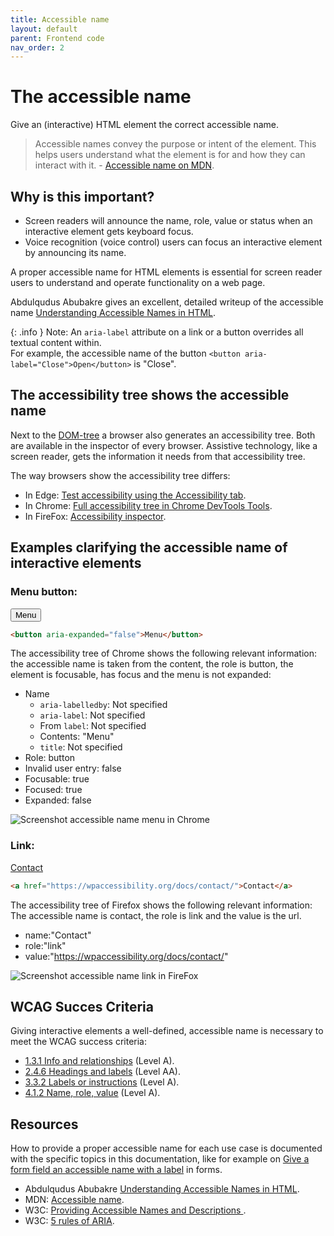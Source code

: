 ```yaml
---
title: Accessible name
layout: default
parent: Frontend code
nav_order: 2
---
```


# The accessible name

Give an (interactive) HTML element the correct accessible name.

> Accessible names convey the purpose or intent of the element. This helps users understand what the element is for and how they can interact with it. - [Accessible name on MDN](https://developer.mozilla.org/en-US/docs/Glossary/Accessible_name).

## Why is this important?

- Screen readers will announce the name, role, value or status when an interactive element gets keyboard focus.
- Voice recognition (voice control) users can focus an interactive element by announcing its name.

A proper accessible name for HTML elements is essential for screen reader users to understand and operate functionality on a web page.

Abdulqudus Abubakre gives an excellent, detailed writeup of the accessible name [Understanding Accessible Names in HTML](https://dev.to/ibn_abubakre/understanding-accessible-names-in-html-562).


{: .info }
Note: An `aria-label` attribute on a link or a button overrides all textual content within.   
For example, the accessible name of the button `<button aria-label="Close">Open</button>` is "Close".

## The accessibility tree shows the accessible name

Next to the [DOM-tree](https://developer.mozilla.org/en-US/docs/Web/API/Document_Object_Model/Introduction) a browser also generates an accessibility tree. Both are available in the inspector of every browser.
Assistive technology, like a screen reader, gets the information it needs from that accessibility tree. 

The way browsers show the accessibility tree differs:

- In Edge: [Test accessibility using the Accessibility tab](https://learn.microsoft.com/en-us/microsoft-edge/devtools/accessibility/accessibility-tab#view-the-position-of-an-element-in-the-accessibility-tree).
- In Chrome: [Full accessibility tree in Chrome DevTools Tools](https://developer.chrome.com/blog/full-accessibility-tree).
- In FireFox: [Accessibility inspector](https://firefox-source-docs.mozilla.org/devtools-user/accessibility_inspector/).

## Examples clarifying the accessible name of interactive elements

### Menu button:

<button aria-expanded="false">Menu</button>

```html
<button aria-expanded="false">Menu</button>
```

The accessibility tree of Chrome shows the following relevant information: the accessible name is taken from the content, the role is button, the element is focusable, has focus and the menu is not expanded:
- Name
  - `aria-labelledby`: Not specified
  - `aria-label`: Not specified
  - From `label`: Not specified
  - Contents: "Menu"
  - `title`: Not specified
- Role: button
- Invalid user entry: false
- Focusable: true
- Focused: true
- Expanded: false

![Screenshot accessible name menu in Chrome]({{site.baseurl}}/assets/images/accessible-name-button.png)
 

### Link:

<a href="https://wpaccessibility.org/docs/contact/">Contact</a>

```html
<a href="https://wpaccessibility.org/docs/contact/">Contact</a>
```

The accessibility tree of Firefox shows the following relevant information: The accessible name is contact, the role is link and the value is the url.

- name:"Contact"
- role:"link"
- value:"https://wpaccessibility.org/docs/contact/"

![Screenshot accessible name link in FireFox]({{site.baseurl}}/assets/images/accessible-name-link.png)


## WCAG Succes Criteria

Giving interactive elements a well-defined, accessible name is necessary to meet the WCAG success criteria:

- [1.3.1 Info and relationships](https://www.w3.org/WAI/WCAG22/quickref/#info-and-relationships) (Level A).
- [2.4.6 Headings and labels](https://www.w3.org/WAI/WCAG22/quickref/#headings-and-labels) (Level AA).
- [3.3.2 Labels or instructions](https://www.w3.org/WAI/WCAG22/quickref/#labels-or-instructions) (Level A).
- [4.1.2 Name, role, value](https://www.w3.org/WAI/WCAG22/quickref/#labels-or-instructions) (Level A).


## Resources

How to provide a proper accessible name for each use case is documented with the specific topics in this documentation, like for example on [Give a form field an accessible name with a label]({{site.baseurl}}/docs/topics/forms/input-label/accessible-name/) in forms.

- Abdulqudus Abubakre [Understanding Accessible Names in HTML](https://dev.to/ibn_abubakre/understanding-accessible-names-in-html-562).
- MDN: [Accessible name](https://developer.mozilla.org/en-US/docs/Glossary/Accessible_name).
- W3C: [Providing Accessible Names and Descriptions ](https://www.w3.org/WAI/ARIA/apg/practices/names-and-descriptions/).
- W3C: [5 rules of ARIA](https://www.w3.org/TR/using-aria/#firstrule).

